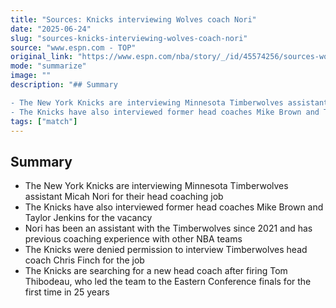 ```yaml
---
title: "Sources: Knicks interviewing Wolves coach Nori"
date: "2025-06-24"
slug: "sources-knicks-interviewing-wolves-coach-nori"
source: "www.espn.com - TOP"
original_link: "https://www.espn.com/nba/story/_/id/45574256/sources-wolves-micah-nori-3rd-interview-knicks-coach"
mode: "summarize"
image: ""
description: "## Summary

- The New York Knicks are interviewing Minnesota Timberwolves assistant Micah Nori for their head coaching job
- The Knicks have also interviewed former head coaches Mike Brown and Taylor "
tags: ["match"]
---
```


## Summary

- The New York Knicks are interviewing Minnesota Timberwolves assistant Micah Nori for their head coaching job
- The Knicks have also interviewed former head coaches Mike Brown and Taylor Jenkins for the vacancy
- Nori has been an assistant with the Timberwolves since 2021 and has previous coaching experience with other NBA teams
- The Knicks were denied permission to interview Timberwolves head coach Chris Finch for the job
- The Knicks are searching for a new head coach after firing Tom Thibodeau, who led the team to the Eastern Conference finals for the first time in 25 years